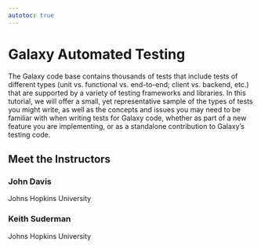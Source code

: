 ```yaml
---
autotoc: true
---
```


<slot name="/events/gcc2024/header" />
<div class="text-center">

# Galaxy Automated Testing

</div>

The Galaxy code base contains thousands of tests that include tests of different types (unit vs. functional vs. end-to-end; client vs. backend, etc.) that are supported by a variety of testing frameworks and libraries. In this tutorial, we will offer a small, yet representative sample of the types of tests you might write, as well as the concepts and issues you may need to be familiar with when writing tests for Galaxy code, whether as part of a new feature you are implementing, or as a standalone contribution to Galaxy’s testing code.

## Meet the Instructors

### John Davis
Johns Hopkins University 

### Keith Suderman 
Johns Hopkins University
